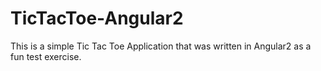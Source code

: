 # TicTacToe-Angular2

This is a simple Tic Tac Toe Application that was written in Angular2 as a fun test exercise.